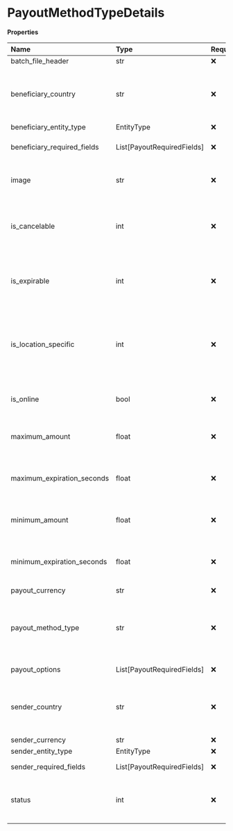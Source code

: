 # PayoutMethodTypeDetails

**Properties**

| Name                        | Type                       | Required | Description                                                                                                                                                                               |
| :-------------------------- | :------------------------- | :------- | :---------------------------------------------------------------------------------------------------------------------------------------------------------------------------------------- |
| batch_file_header           | str                        | ❌       | concatenation of all fields.                                                                                                                                                              |
| beneficiary_country         | str                        | ❌       | Country of the beneficiary. Two-letter ISO 3166-1 ALPHA-2 code. The two-letter prefix of the payout method type must match the beneficiary country code.                                  |
| beneficiary_entity_type     | EntityType                 | ❌       |                                                                                                                                                                                           |
| beneficiary_required_fields | List[PayoutRequiredFields] | ❌       | Lists all the beneficiary required fields for payout method                                                                                                                               |
| image                       | str                        | ❌       | URL of an image that the merchant can use to represent the payout method.                                                                                                                 |
| is_cancelable               | int                        | ❌       | Indicates whether the payout can be canceled. Relevant when category is cash. One of the following values 0 - Not cancelable. 1 - cancelable.'                                            |
| is_expirable                | int                        | ❌       | Indicates whether the payout expires if not completed. Relevant when category is cash. One of the following values 0 - Not expirable. 1 - expirable.'                                     |
| is_location_specific        | int                        | ❌       | Indicates whether the payout must be made at a specific physical location. Relevant when category is cash. One of the following values 0 - Not location specific. 1 - location specific.' |
| is_online                   | bool                       | ❌       | Indicates whether the payout is made automatically, without any action by the beneficiary.                                                                                                |
| maximum_amount              | float                      | ❌       | Maximum amount supported by this payout method for the indicated currency. Decimal number.                                                                                                |
| maximum_expiration_seconds  | float                      | ❌       | The maximum time (in seconds) that the merchant can set for completing the payout. Relevant when is_expirable is true.                                                                    |
| minimum_amount              | float                      | ❌       | Minimum amount supported by this payout method for the indicated currency. Decimal number.                                                                                                |
| minimum_expiration_seconds  | float                      | ❌       | The minimum time (in seconds) that the merchant can set for completing the payout. Relevant when is_expirable is true.                                                                    |
| payout_currency             | str                        | ❌       |                                                                                                                                                                                           |
| payout_method_type          | str                        | ❌       | The type of payout method. The two-letter prefix must match the beneficiary country code. Required when default_payout_method_type is not used.                                           |
| payout_options              | List[PayoutRequiredFields] | ❌       | Lists all the payout options for payout method.                                                                                                                                           |
| sender_country              | str                        | ❌       | Country of the beneficiary. Two-letter ISO 3166-1 ALPHA-2 code. The two-letter prefix of the payout method type must match the beneficiary country code.                                  |
| sender_currency             | str                        | ❌       |                                                                                                                                                                                           |
| sender_entity_type          | EntityType                 | ❌       |                                                                                                                                                                                           |
| sender_required_fields      | List[PayoutRequiredFields] | ❌       | Lists all the sender required fields for payout method                                                                                                                                    |
| status                      | int                        | ❌       | Indicates whether the payout method is currently available. One of the following values: 0 - Not available. 1 - Available.                                                                |
